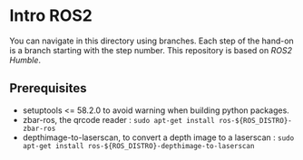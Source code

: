 # Intro ROS2

You can navigate in this directory using branches. Each step of the hand-on is a branch starting with the step number. This repository is based on _ROS2 Humble_.

## Prerequisites

- setuptools <= 58.2.0 to avoid warning when building python packages.
- zbar-ros, the qrcode reader : `sudo apt-get install ros-${ROS_DISTRO}-zbar-ros`
- depthimage-to-laserscan, to convert a depth image to a laserscan : `sudo apt-get install ros-${ROS_DISTRO}-depthimage-to-laserscan`
